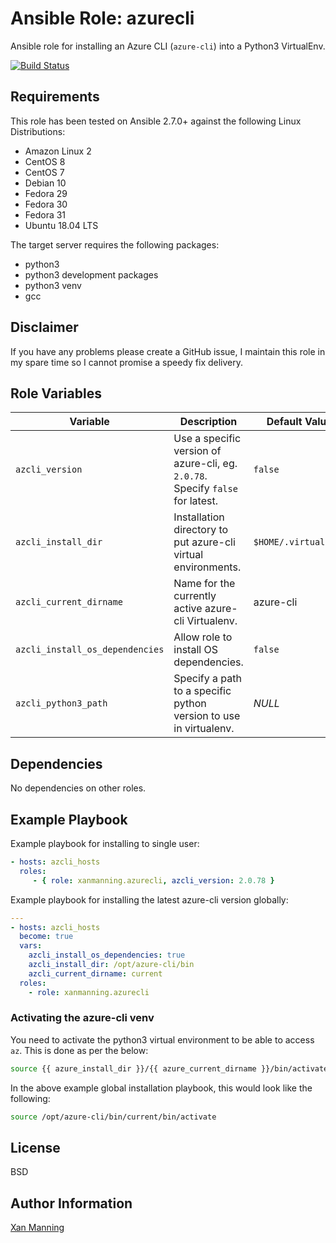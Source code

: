 # Ansible Role: azurecli

Ansible role for installing an Azure CLI (`azure-cli`) into a Python3 VirtualEnv.

[![Build Status](https://www.travis-ci.org/PyratLabs/ansible-role-azcli.svg?branch=master)](https://www.travis-ci.org/PyratLabs/ansible-role-azcli)

## Requirements

This role has been tested on Ansible 2.7.0+ against the following Linux Distributions:

  - Amazon Linux 2
  - CentOS 8
  - CentOS 7
  - Debian 10
  - Fedora 29
  - Fedora 30
  - Fedora 31
  - Ubuntu 18.04 LTS

The target server requires the following packages:

  - python3
  - python3 development packages
  - python3 venv
  - gcc

## Disclaimer

If you have any problems please create a GitHub issue, I maintain this role in
my spare time so I cannot promise a speedy fix delivery.

## Role Variables


| Variable                        | Description                                                                    | Default Value        |
|---------------------------------|--------------------------------------------------------------------------------|----------------------|
| `azcli_version`                 | Use a specific version of azure-cli, eg. `2.0.78`. Specify `false` for latest. | `false`              |
| `azcli_install_dir`             | Installation directory to put azure-cli virtual environments.                  | `$HOME/.virtualenvs` |
| `azcli_current_dirname`         | Name for the currently active azure-cli Virtualenv.                            | azure-cli            |
| `azcli_install_os_dependencies` | Allow role to install OS dependencies.                                         | `false`              |
| `azcli_python3_path`            | Specify a path to a specific python version to use in virtualenv.              | _NULL_               |

## Dependencies

No dependencies on other roles.

## Example Playbook

Example playbook for installing to single user:

```yaml
- hosts: azcli_hosts
  roles:
     - { role: xanmanning.azurecli, azcli_version: 2.0.78 }
```

Example playbook for installing the latest azure-cli version globally:

```yaml
---
- hosts: azcli_hosts
  become: true
  vars:
    azcli_install_os_dependencies: true
    azcli_install_dir: /opt/azure-cli/bin
    azcli_current_dirname: current
  roles:
    - role: xanmanning.azurecli
```

### Activating the azure-cli venv

You need to activate the python3 virtual environment to be able to access `az`.
This is done as per the below:

```bash
source {{ azure_install_dir }}/{{ azure_current_dirname }}/bin/activate
```

In the above example global installation playbook, this would look like the
following:

```bash
source /opt/azure-cli/bin/current/bin/activate
```

## License

BSD

## Author Information

[Xan Manning](https://xanmanning.co.uk/)
